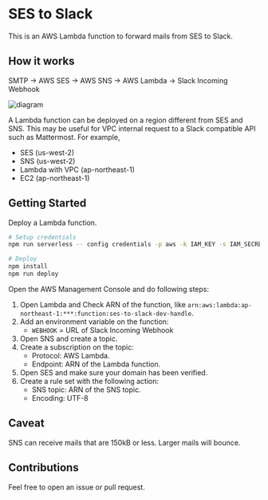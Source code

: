 # SES to Slack

This is an AWS Lambda function to forward mails from SES to Slack.


## How it works

SMTP → AWS SES → AWS SNS → AWS Lambda → Slack Incoming Webhook

![diagram](https://lh5.googleusercontent.com/V-8BCBJhk2ZN4iCg77Ohl-JrKIhTl9uMqKbkl91aWo3BoWy4Zu8_fAIiRgvDfiy5Oz-QqKgg8-1NhEYjHdo0=w2456-h1408)

A Lambda function can be deployed on a region different from SES and SNS.
This may be useful for VPC internal request to a Slack compatible API such as Mattermost.
For example,

- SES (us-west-2)
- SNS (us-west-2)
- Lambda with VPC (ap-northeast-1)
- EC2 (ap-northeast-1)


## Getting Started

Deploy a Lambda function.

```sh
# Setup credentials
npm run serverless -- config credentials -p aws -k IAM_KEY -s IAM_SECRET

# Deploy
npm install
npm run deploy
```

Open the AWS Management Console and do following steps:

1. Open Lambda and Check ARN of the function, like `arn:aws:lambda:ap-northeast-1:***:function:ses-to-slack-dev-handle`.
1. Add an environment variable on the function:
    - `WEBHOOK` = URL of Slack Incoming Webhook
1. Open SNS and create a topic.
1. Create a subscription on the topic:
    - Protocol: AWS Lambda.
    - Endpoint: ARN of the Lambda function.
1. Open SES and make sure your domain has been verified.
1. Create a rule set with the following action:
    - SNS topic: ARN of the SNS topic.
    - Encoding: UTF-8


## Caveat

SNS can receive mails that are 150kB or less. Larger mails will bounce.


## Contributions

Feel free to open an issue or pull request.
